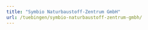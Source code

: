 ```yaml
---
title: "Symbio Naturbaustoff-Zentrum GmbH"
url: /tuebingen/symbio-naturbaustoff-zentrum-gmbh/
---
```

